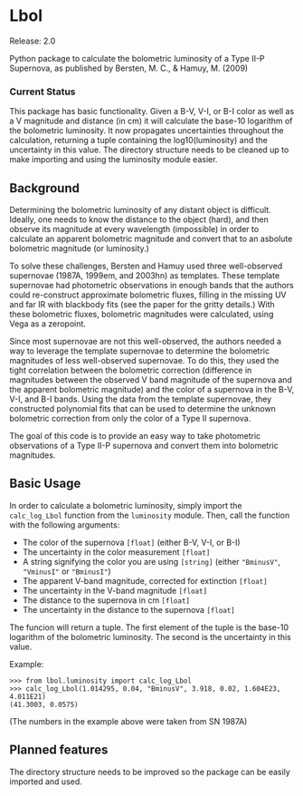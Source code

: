 # Lbol

Release: 2.0

Python package to calculate the bolometric luminosity of a Type II-P Supernova, as published by Bersten, M. C., & Hamuy, M. (2009)

### Current Status

This package has basic functionality. Given a B-V, V-I, or B-I color as well as a V magnitude and distance (in cm) it will calculate the base-10 logarithm of the bolometric luminosity. It now propagates uncertainties throughout the calculation, returning a tuple containing the log10(luminosity) and the uncertainty in this value. The directory structure needs to be cleaned up to make importing and using the luminosity module easier.

## Background

Determining the bolometric luminosity of any distant object is difficult. Ideally, one needs to know the distance to the object (hard), and then observe its magnitude at every wavelength (impossible) in order to calculate an apparent bolometric magnitude and convert that to an asbolute bolometric magnitude (or luminosity.)

To solve these challenges, Bersten and Hamuy used three well-observed supernovae (1987A, 1999em, and 2003hn) as templates. These template supernovae had photometric observations in enough bands that the authors could re-construct approximate bolometric fluxes, filling in the missing UV and far IR with blackbody fits (see the paper for the gritty details.) With these bolometric fluxes, bolometric magnitudes were calculated, using Vega as a zeropoint.

Since most supernovae are not this well-observed, the authors needed a way to leverage the template supernovae to determine the bolometric magnitudes of less well-observed supernovae. To do this, they used the tight correlation between the bolometric correction (difference in magnitudes between the observed V band magnitude of the supernova and the apparent bolometric magnitude) and the color of a supernova in the B-V, V-I, and B-I bands. Using the data from the template supernovae, they constructed polynomial fits that can be used to determine the unknown bolometric correction from only the color of a Type II supernova.

The goal of this code is to provide an easy way to take photometric observations of a Type II-P supernova and convert them into bolometric magnitudes.

## Basic Usage

In order to calculate a bolometric luminosity, simply import the `calc_log_Lbol` function from the `luminosity` module. Then, call the function with the following arguments:

* The color of the supernova `[float]` (either B-V, V-I, or B-I)
* The uncertainty in the color measurement `[float]`
* A string signifying the color you are using `[string]` (either `"BminusV"`, `"VminusI"` or `"BminusI"`)
* The apparent V-band magnitude, corrected for extinction `[float]`
* The uncertainty in the V-band magnitude `[float]`
* The distance to the supernova in cm `[float]`
* The uncertainty in the distance to the supernova `[float]`

The funcion will return a tuple. The first element of the tuple is the base-10 logarithm of the bolometric luminosity. The second is the uncertainty in this value.

Example:

    >>> from lbol.luminosity import calc_log_Lbol
    >>> calc_log_Lbol(1.014295, 0.04, "BminusV", 3.918, 0.02, 1.604E23, 4.011E21)
    (41.3003, 0.0575)

(The numbers in the example above were taken from SN 1987A)

## Planned features

The directory structure needs to be improved so the package can be easily imported and used.
